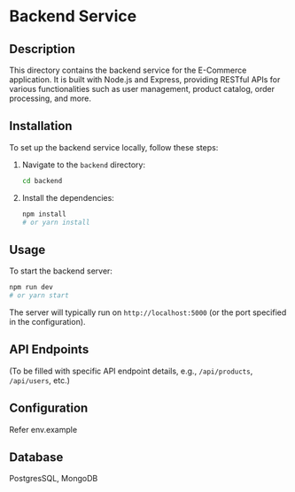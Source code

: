 # Backend Service

## Description

This directory contains the backend service for the E-Commerce application. It is built with Node.js and Express, providing RESTful APIs for various functionalities such as user management, product catalog, order processing, and more.

## Installation

To set up the backend service locally, follow these steps:

1.  Navigate to the `backend` directory:
    ```bash
    cd backend
    ```
2.  Install the dependencies:
    ```bash
    npm install
    # or yarn install
    ```

## Usage

To start the backend server:

```bash
npm run dev
# or yarn start
```

The server will typically run on `http://localhost:5000` (or the port specified in the configuration).

## API Endpoints

(To be filled with specific API endpoint details, e.g., `/api/products`, `/api/users`, etc.)

## Configuration

Refer env.example

## Database

PostgresSQL, MongoDB
